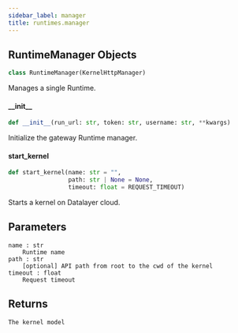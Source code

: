 ```yaml
---
sidebar_label: manager
title: runtimes.manager
---
```


## RuntimeManager Objects

```python
class RuntimeManager(KernelHttpManager)
```

Manages a single Runtime.

#### \_\_init\_\_

```python
def __init__(run_url: str, token: str, username: str, **kwargs)
```

Initialize the gateway Runtime manager.

#### start\_kernel

```python
def start_kernel(name: str = "",
                 path: str | None = None,
                 timeout: float = REQUEST_TIMEOUT)
```

Starts a kernel on Datalayer cloud.

Parameters
----------
    name : str
        Runtime name
    path : str
        [optional] API path from root to the cwd of the kernel
    timeout : float
        Request timeout
Returns
-------
    The kernel model

